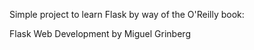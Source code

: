 Simple project to learn Flask by way of the O'Reilly book:

Flask Web Development by Miguel Grinberg
